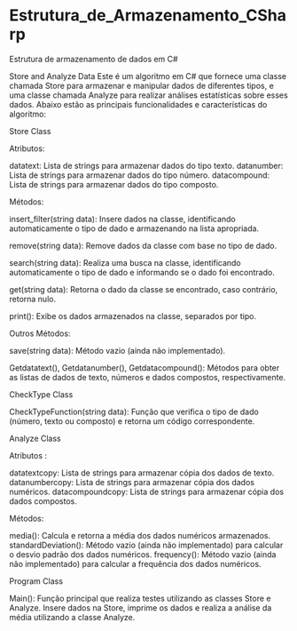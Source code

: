 # Estrutura_de_Armazenamento_CSharp
Estrutura de armazenamento de dados em C#

Store and Analyze Data
Este é um algoritmo em C# que fornece uma classe chamada Store para armazenar e manipular dados de diferentes tipos, e uma classe chamada Analyze para realizar análises estatísticas sobre esses dados. Abaixo estão as principais funcionalidades e características do algoritmo:


Store Class


Atributos:

datatext: Lista de strings para armazenar dados do tipo texto.
datanumber: Lista de strings para armazenar dados do tipo número.
datacompound: Lista de strings para armazenar dados do tipo composto.


Métodos:

insert_filter(string data): Insere dados na classe, identificando automaticamente o tipo de dado e armazenando na lista apropriada.

remove(string data): Remove dados da classe com base no tipo de dado.

search(string data): Realiza uma busca na classe, identificando automaticamente o tipo de dado e informando se o dado foi encontrado.

get(string data): Retorna o dado da classe se encontrado, caso contrário, retorna nulo.

print(): Exibe os dados armazenados na classe, separados por tipo.

Outros Métodos:

save(string data): Método vazio (ainda não implementado).

Getdatatext(), Getdatanumber(), Getdatacompound(): Métodos para obter as listas de dados de texto, números e dados compostos, respectivamente.

CheckType Class

CheckTypeFunction(string data): Função que verifica o tipo de dado (número, texto ou composto) e retorna um código correspondente.

Analyze Class


Atributos :

datatextcopy: Lista de strings para armazenar cópia dos dados de texto.
datanumbercopy: Lista de strings para armazenar cópia dos dados numéricos.
datacompoundcopy: Lista de strings para armazenar cópia dos dados compostos.


Métodos:

media(): Calcula e retorna a média dos dados numéricos armazenados.
standardDeviation(): Método vazio (ainda não implementado) para calcular o desvio padrão dos dados numéricos.
frequency(): Método vazio (ainda não implementado) para calcular a frequência dos dados numéricos.


Program Class

Main(): Função principal que realiza testes utilizando as classes Store e Analyze. Insere dados na Store, imprime os dados e realiza a análise da média utilizando a classe Analyze.
